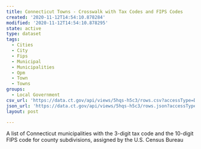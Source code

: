 ```yaml
---
title: Connecticut Towns - Crosswalk with Tax Codes and FIPS Codes
created: '2020-11-12T14:54:10.878284'
modified: '2020-11-12T14:54:10.878295'
state: active
type: dataset
tags:
  - Cities
  - City
  - Fips
  - Municipal
  - Municipalities
  - Opm
  - Town
  - Towns
groups:
  - Local Government
csv_url: 'https://data.ct.gov/api/views/5hqs-h5c3/rows.csv?accessType=DOWNLOAD'
json_url: 'https://data.ct.gov/api/views/5hqs-h5c3/rows.json?accessType=DOWNLOAD'
layout: post

---
```

A list of Connecticut municipalities with the 3-digit tax code and the 10-digit FIPS code for county subdivisions, assigned by the U.S. Census Bureau
